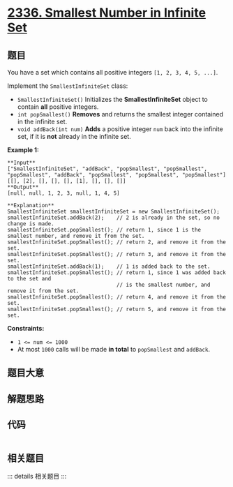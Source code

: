 # [2336. Smallest Number in Infinite Set](https://leetcode.com/problems/smallest-number-in-infinite-set)

## 题目

You have a set which contains all positive integers `[1, 2, 3, 4, 5, ...]`.

Implement the `SmallestInfiniteSet` class:

  * `SmallestInfiniteSet()` Initializes the **SmallestInfiniteSet** object to contain **all** positive integers.
  * `int popSmallest()` **Removes** and returns the smallest integer contained in the infinite set.
  * `void addBack(int num)` **Adds** a positive integer `num` back into the infinite set, if it is **not** already in the infinite set.



**Example 1:**

    
    
    **Input**
    ["SmallestInfiniteSet", "addBack", "popSmallest", "popSmallest", "popSmallest", "addBack", "popSmallest", "popSmallest", "popSmallest"]
    [[], [2], [], [], [], [1], [], [], []]
    **Output**
    [null, null, 1, 2, 3, null, 1, 4, 5]
    
    **Explanation**
    SmallestInfiniteSet smallestInfiniteSet = new SmallestInfiniteSet();
    smallestInfiniteSet.addBack(2);    // 2 is already in the set, so no change is made.
    smallestInfiniteSet.popSmallest(); // return 1, since 1 is the smallest number, and remove it from the set.
    smallestInfiniteSet.popSmallest(); // return 2, and remove it from the set.
    smallestInfiniteSet.popSmallest(); // return 3, and remove it from the set.
    smallestInfiniteSet.addBack(1);    // 1 is added back to the set.
    smallestInfiniteSet.popSmallest(); // return 1, since 1 was added back to the set and
                                       // is the smallest number, and remove it from the set.
    smallestInfiniteSet.popSmallest(); // return 4, and remove it from the set.
    smallestInfiniteSet.popSmallest(); // return 5, and remove it from the set.
    



**Constraints:**

  * `1 <= num <= 1000`
  * At most `1000` calls will be made **in total** to `popSmallest` and `addBack`.


## 题目大意

## 解题思路

## 代码

```javascript

```

## 相关题目

::: details 相关题目
:::
